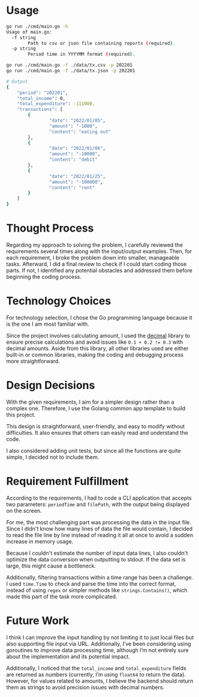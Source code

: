 # Usage

```bash
go run ./cmd/main.go -h
Usage of main.go:
  -f string
        Path to csv or json file containing reports (required).
  -p string
        Period time in YYYYMM format (required).

go run ./cmd/main.go -f ./data/tx.csv -p 202201
go run ./cmd/main.go -f ./data/tx.json -p 202201

# Output
{
    "period": "202201",
    "total_income": 0,
    "total_expenditure": -111000,
    "transactions": [
        {
                "date": "2022/01/05",
                "amount": "-1000",
                "content": "eating out"
        },
        {
                "date": "2022/01/06",
                "amount": "-10000",
                "content": "debit"
        },
        {
                "date": "2022/01/25",
                "amount": "-100000",
                "content": "rent"
        }
    ]
}
```


# Thought Process

Regarding my approach to solving the problem, I carefully reviewed the requirements several times along with the input/output examples. Then, for each requirement, I broke the problem down into smaller, manageable tasks. Afterward, I did a final review to check if I could start coding those parts. If not, I identified any potential obstacles and addressed them before beginning the coding process.

# Technology Choices

For technology selection, I chose the Go programming language because it is the one I am most familiar with.

Since the project involves calculating amount, I used the [decimal](https://github.com/shopspring/decimal) library to ensure precise calculations and avoid issues like `0.1 + 0.2 != 0.3` with decimal amounts. Aside from this library, all other libraries used are either built-in or common libraries, making the coding and debugging process more straightforward.

# Design Decisions

With the given requirements, I aim for a simpler design rather than a complex one. Therefore, I use the Golang common app template to build this project.

This design is straightforward, user-friendly, and easy to modify without difficulties. It also ensures that others can easily read and understand the code.

I also considered adding unit tests, but since all the functions are quite simple, I decided not to include them.

# Requirement Fulfillment

According to the requirements, I had to code a CLI application that accepts two parameters: `periodTime` and `filePath`, with the output being displayed on the screen.

For me, the most challenging part was processing the data in the input file. Since I didn't know how many lines of data the file would contain, I decided to read the file line by line instead of reading it all at once to avoid a sudden increase in memory usage.

Because I couldn't estimate the number of input data lines, I also couldn't optimize the data conversion when outputting to stdout. If the data set is large, this might cause a bottleneck.

Additionally, filtering transactions within a time range has been a challenge. I used `time.Time` to check and parse the time into the correct format, instead of using `regex` or simpler methods like `strings.Contains()`, which made this part of the task more complicated.

# Future Work

I think I can improve the input handling by not limiting it to just local files but also supporting file input via URL. Additionally, I’ve been considering using goroutines to improve data processing time, although I’m not entirely sure about the implementation and its potential impact.

Additionally, I noticed that the `total_income` and `total_expenditure` fields are returned as numbers (currently, I’m using `float64` to return the data). However, for values related to amounts, I believe the backend should return them as strings to avoid precision issues with decimal numbers.
